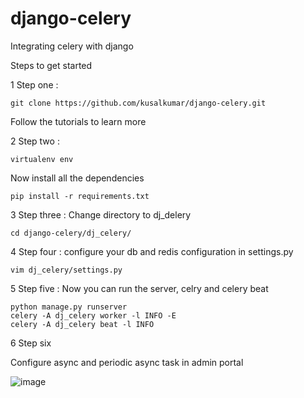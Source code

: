 # django-celery
Integrating celery with django 

Steps to get started

1 Step one :
```
git clone https://github.com/kusalkumar/django-celery.git
```

Follow the tutorials to learn more

2 Step two :
```
virtualenv env
```

Now install all the dependencies
```
pip install -r requirements.txt
```

3 Step three : Change directory to dj_delery
```
cd django-celery/dj_celery/
```

4 Step four : configure your db and redis configuration in settings.py
```
vim dj_celery/settings.py
```

5 Step five : Now you can run the server, celry and celery beat
```
python manage.py runserver
celery -A dj_celery worker -l INFO -E
celery -A dj_celery beat -l INFO
```

6 Step six

Configure async and periodic async task in admin portal

![image](https://user-images.githubusercontent.com/17420868/115117203-09f9d200-9fbb-11eb-9562-29a97f59c006.png)



